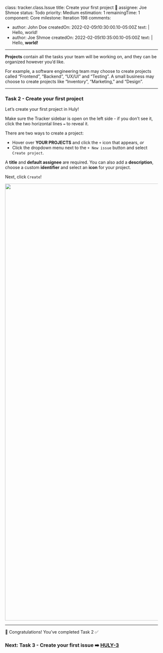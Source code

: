 class: tracker.class.Issue
title: Create your first project 📌
assignee: Joe Shmoe
status: Todo
priority: Medium
estimation: 1
remainingTime: 1
component: Core
milestone: Iteration 198
comments:
  - author: John Doe
    createdOn: 2022-02-05t10:30:00.10-05:00Z
    text: |
      Hello, world!
  - author: Joe Shmoe
    createdOn: 2022-02-05t10:35:00.10-05:00Z
    text: |
      Hello, **world!**
---
**Projects** contain all the tasks your team will be working on, and they can be organized however you’d like. 

For example, a software engineering team may choose to create projects called “Frontend”, “Backend”, “UX/UI” and “Testing”. A small business may choose to create projects like “Inventory”, “Marketing,” and “Design”. 

---

### Task 2 - Create your first project

Let’s create your first project in Huly!

Make sure the Tracker sidebar is open on the left side - if you don’t see it, click the two horizontal lines  `=` to reveal it.

There are two ways to create a project:

* Hover over **YOUR PROJECTS** and click the `+` icon that appears, *or*
* Click the dropdown menu next to the `+ New issue` button and select `Create project`. 

A **title** and **default assignee** are required. You can also add a **description**, choose a custom **identifier** and select an **icon** for your project. 

Next, click `Create`!

<img src="../files/onboarding-create-project.gif" width="1440"/>

---

🎉 Congratulations! You’ve completed Task 2 ✅ 

### Next: Task 3 - Create your first issue ➡️  [HULY-3](HULY-3.md)
